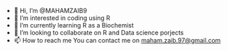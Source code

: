 - 👋 Hi, I’m @MAHAMZAIB9
- 👀 I’m interested in coding using R
- 🌱 I’m currently learning R as a Biochemist
- 💞️ I’m looking to collaborate on R and Data science porjects
- 📫 How to reach me You can contact me on maham.zaib.97@gmail.com

<!---
MAHAMZAIB9/MAHAMZAIB9 is a ✨ special ✨ repository because its `README.md` (this file) appears on your GitHub profile.
You can click the Preview link to take a look at your changes.
--->
